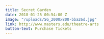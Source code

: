 ```yaml
---
title: Secret Garden
date: 2018-01-25 00:54:00 Z
image: "/uploads/SG_2000x800-bba26d.jpg"
link: http://www.masters.edu/theatre-arts
button-text: Purchase Tickets
---
```


